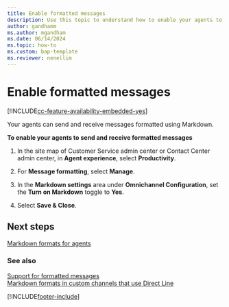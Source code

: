 ```yaml
---
title: Enable formatted messages
description: Use this topic to understand how to enable your agents to send and receive formatted messages in Omnichannel for Customer Service.
author: gandhamm
ms.author: mgandham
ms.date: 06/14/2024
ms.topic: how-to
ms.custom: bap-template
ms.reviewer: nenellim
---
```


# Enable formatted messages

[!INCLUDE[cc-feature-availability-embedded-yes](../../includes/cc-feature-availability-embedded-yes.md)]

Your agents can send and receive messages formatted using Markdown.

**To enable your agents to send and receive formatted messages**

1. In the site map of Customer Service admin center or Contact Center admin center, in **Agent experience**, select **Productivity**.

1. For **Message formatting**, select **Manage**.

1. In the **Markdown settings** area under **Omnichannel Configuration**, set the **Turn on Markdown** toggle to **Yes**.

1. Select **Save & Close**.

## Next steps

[Markdown formats for agents](../use/markdown-formats-agents.md)  

### See also

[Support for formatted messages](card-support-in-channels.md#support-for-formatted-messages)  
[Markdown formats in custom channels that use Direct Line](../develop/markdown-formats-dev.md)  

[!INCLUDE[footer-include](../../includes/footer-banner.md)]
